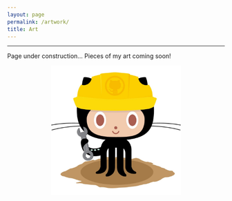 ```yaml
---
layout: page
permalink: /artwork/
title: Art
---
```


---

Page under construction... Pieces of my art coming soon!

<p align="center">
  <img src="/images/404.jpg" alt="Profile photo" width="300">
</p>
